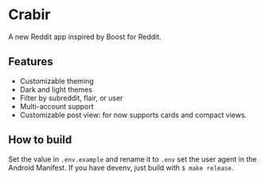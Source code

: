# Crabir

A new Reddit app inspired by Boost for Reddit.

## Features

- Customizable theming
- Dark and light themes
- Filter by subreddit, flair, or user
- Multi-account support
- Customizable post view: for now supports cards and compact views.

## How to build

Set the value in `.env.example` and rename it to `.env` set the user agent in the
Android Manifest.
If you have devenv, just build with `$ make release`.
